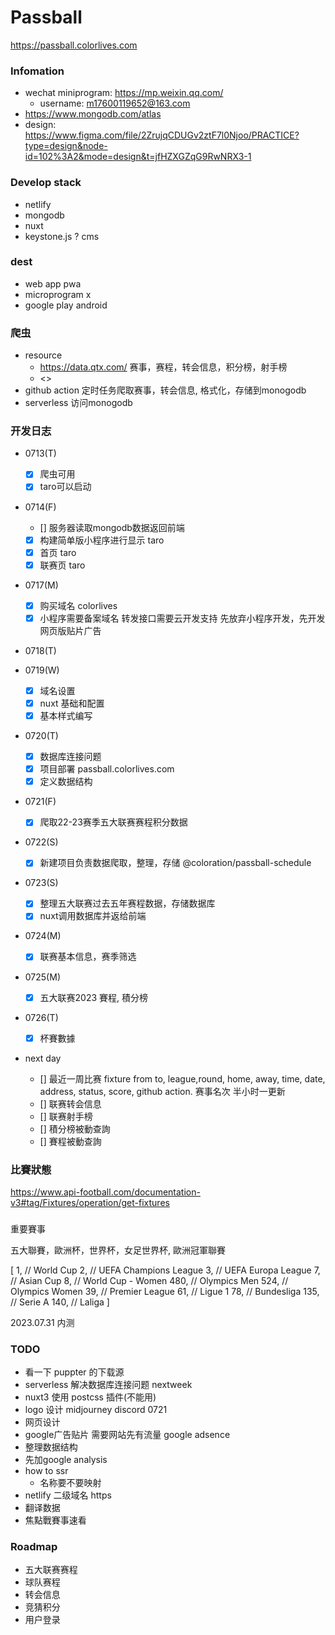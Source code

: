 # Passball

<https://passball.colorlives.com>

### Infomation

- wechat miniprogram: <https://mp.weixin.qq.com/>
  - username: m17600119652@163.com
- <https://www.mongodb.com/atlas> 
- design: <https://www.figma.com/file/2ZrujqCDUGv2ztF7l0Njoo/PRACTICE?type=design&node-id=102%3A2&mode=design&t=jfHZXGZqG9RwNRX3-1>

### Develop stack

- netlify
- mongodb
- nuxt
- keystone.js ? cms


### dest

- web app pwa 
- microprogram x
- google play android


### 爬虫

- resource
  - <https://data.qtx.com/> 赛事，赛程，转会信息，积分榜，射手榜
  - <>
- github action 定时任务爬取赛事，转会信息, 格式化，存储到monogodb
- serverless 访问monogodb






### 开发日志


- 0713(T)
  - [x] 爬虫可用
  - [x] taro可以启动

- 0714(F) 
  - [] 服务器读取mongodb数据返回前端
  - [x] 构建简单版小程序进行显示 taro
  - [x] 首页 taro
  - [x] 联赛页 taro

- 0717(M)
  - [x] 购买域名 colorlives
  - [x] 小程序需要备案域名 转发接口需要云开发支持 先放弃小程序开发，先开发网页版贴片广告

- 0718(T)

- 0719(W)
  - [x] 域名设置
  - [x] nuxt 基础和配置
  - [x] 基本样式编写

- 0720(T)
  - [x] 数据库连接问题
  - [x] 项目部署 passball.colorlives.com
  - [x] 定义数据结构

- 0721(F)
  - [x] 爬取22-23赛季五大联赛赛程积分数据

- 0722(S)
  - [x] 新建项目负责数据爬取，整理，存储 @coloration/passball-schedule

- 0723(S)
  - [x] 整理五大联赛过去五年赛程数据，存储数据库
  - [x] nuxt调用数据库并返给前端

- 0724(M)
  - [x] 联赛基本信息，赛季筛选

- 0725(M)
  - [x] 五大联赛2023 賽程, 積分榜


- 0726(T)
  - [x] 杯賽數據

- next day

  - [] 最近一周比赛 fixture from to, league,round, home, away, time, date, address, status, score, github action. 赛事名次 半小时一更新
  - [] 联赛转会信息
  - [] 联赛射手榜
  - [] 積分榜被動查詢
  - [] 賽程被動查詢



### 比賽狀態

https://www.api-football.com/documentation-v3#tag/Fixtures/operation/get-fixtures


### 

重要賽事

五大聯賽，歐洲杯，世界杯，女足世界杯, 歐洲冠軍聯賽

[
  1, // World Cup
  2, // UEFA Champions League
  3, // UEFA Europa League
  7, // Asian Cup
  8, // World Cup - Women
  480, // Olympics Men
  524, // Olympics Women
  39, // Premier League
  61, // Ligue 1
  78, // Bundesliga
  135, // Serie A
  140, // Laliga
]

2023.07.31 内测

### TODO 


- 看一下 puppter 的下载源
- serverless 解决数据库连接问题 nextweek
- nuxt3 使用 postcss 插件(不能用)
- logo 设计 midjourney discord 0721
- 网页设计
- google广告贴片
  需要网站先有流量 google adsence
- 整理数据结构
- 先加google analysis
- how to ssr
  - 名称要不要映射
- netlify 二级域名 https
- 翻译数据
- 焦點戰賽事速看

### Roadmap



- 五大联赛赛程
- 球队赛程
- 转会信息
- 竞猜积分
- 用户登录


